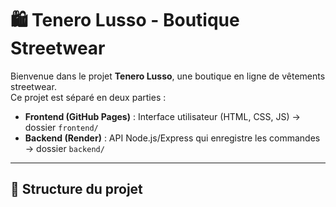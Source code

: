 # 🛍️ Tenero Lusso - Boutique Streetwear

Bienvenue dans le projet **Tenero Lusso**, une boutique en ligne de vêtements streetwear.  
Ce projet est séparé en deux parties :

- **Frontend (GitHub Pages)** : Interface utilisateur (HTML, CSS, JS) → dossier `frontend/`  
- **Backend (Render)** : API Node.js/Express qui enregistre les commandes → dossier `backend/`  

---

## 🚀 Structure du projet

